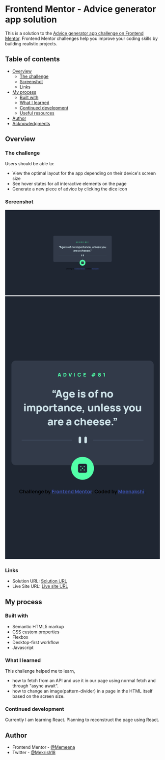 # Frontend Mentor - Advice generator app solution

This is a solution to the [Advice generator app challenge on Frontend Mentor](https://www.frontendmentor.io/challenges/advice-generator-app-QdUG-13db). Frontend Mentor challenges help you improve your coding skills by building realistic projects.

## Table of contents

- [Overview](#overview)
  - [The challenge](#the-challenge)
  - [Screenshot](#screenshot)
  - [Links](#links)
- [My process](#my-process)
  - [Built with](#built-with)
  - [What I learned](#what-i-learned)
  - [Continued development](#continued-development)
  - [Useful resources](#useful-resources)
- [Author](#author)
- [Acknowledgments](#acknowledgments)

## Overview

### The challenge

Users should be able to:

- View the optimal layout for the app depending on their device's screen size
- See hover states for all interactive elements on the page
- Generate a new piece of advice by clicking the dice icon

### Screenshot

![](./Advice_Generator_Desktop_Screenshot.png)
![](./Advice_Generator_Mobile_Screenshot.png)

### Links

- Solution URL: [Solution URL](https://github.com/Memeena/advice-generator-app-main)
- Live Site URL: [Live site URL](https://memeena.github.io/advice-generator-app-main/)

## My process

### Built with

- Semantic HTML5 markup
- CSS custom properties
- Flexbox
- Desktop-first workflow
- Javascript

### What I learned

This challenge helped me to learn,

- how to fetch from an API and use it in our page using normal fetch and through "async await".
- how to change an image(pattern-divider) in a page in the HTML itself based on the screen size.

### Continued development

Currently I am learning React. Planning to reconstruct the page using React.

## Author

- Frontend Mentor - [@Memeena](https://www.frontendmentor.io/profile/Memeena)
- Twitter - [@Mekrish18](https://www.twitter.com/Mekrish18)
